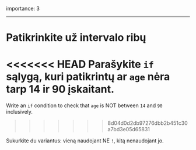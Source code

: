 importance: 3

---

# Patikrinkite už intervalo ribų

<<<<<<< HEAD
Parašykite `if` sąlygą, kuri patikrintų ar `age` nėra tarp 14 ir 90 įskaitant.
=======
Write an `if` condition to check that `age` is NOT between `14` and `90` inclusively.
>>>>>>> 8d04d0d2db97276dbb2b451c30a7bd3e05d65831

Sukurkite du variantus: vieną naudojant NE `!`, kitą nenaudojant jo.
